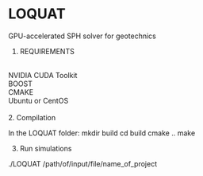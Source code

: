 # LOQUAT
GPU-accelerated SPH solver for geotechnics

1. REQUIREMENTS <br />
<br />
NVIDIA CUDA Toolkit<br />
BOOST<br />
CMAKE<br />
Ubuntu or CentOS<br />
<br />
2. Compilation

In the LOQUAT folder:
mkdir build
cd build
cmake ..
make

3. Run simulations

./LOQUAT /path/of/input/file/name_of_project
